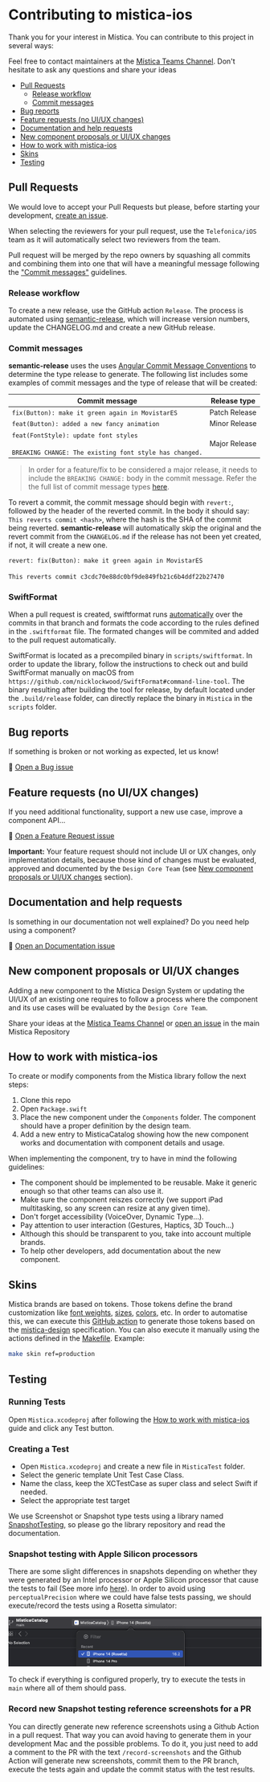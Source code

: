 # Contributing to mistica-ios

Thank you for your interest in Mística. You can contribute to this project in several ways:

Feel free to contact maintainers at the
[Mística Teams Channel](https://teams.microsoft.com/l/channel/19%3ad2e3607a32ec411b8bf492f43cd0fe0c%40thread.tacv2/General?groupId=e265fe99-929f-45d1-8154-699649674a40&tenantId=9744600e-3e04-492e-baa1-25ec245c6f10).
Don't hesitate to ask any questions and share your ideas

* [Pull Requests](#pull-requests)
  * [Release workflow](#release-workflow)
  * [Commit messages](#commit-messages)
* [Bug reports](#bug-reports)
* [Feature requests (no UI/UX changes)](#feature-requests--no-ui-ux-changes-)
* [Documentation and help requests](#documentation-and-help-requests)
* [New component proposals or UI/UX changes](#new-component-proposals-or-ui-ux-changes)
* [How to work with mistica-ios](#how-to-work-with-mistica-ios)
* [Skins](#skins)
* [Testing](#testing)

## Pull Requests

We would love to accept your Pull Requests but please, before starting your development,
[create an issue](https://github.com/Telefonica/mistica-ios/issues/new/choose).

When selecting the reviewers for your pull request, use the `Telefonica/iOS` team as it will automatically select two reviewers from the team.

Pull request will be merged by the repo owners by squashing all commits and combining them into one that will have a meaningful message following the ["Commit messages"](#commit-messages) guidelines.

### Release workflow

To create a new release, use the GitHub action `Release`. The process is automated using [semantic-release](https://github.com/semantic-release/semantic-release), which will increase version numbers, update the CHANGELOG.md and create a new GitHub release.

### Commit messages

**semantic-release** uses the uses [Angular Commit Message Conventions](https://github.com/angular/angular.js/blob/master/DEVELOPERS.md#-git-commit-guidelines) to determine the type release to generate. The following list includes some examples of commit messages and the type of release that will be created:

| Commit message                                                                                        | Release type               |
|-------------------------------------------------------------------------------------------------------|----------------------------|
| `fix(Button): make it green again in MovistarES`                                                      | Patch Release              |
| `feat(Button): added a new fancy animation`                                                           | Minor Release              |
| `feat(FontStyle): update font styles`<br><br>`BREAKING CHANGE: The existing font style has changed.`  | Major Release              |

> In order for a feature/fix to be considered a major release, it needs to include the `BREAKING CHANGE:` body in the commit message. Refer the the full list of commit message types [here](https://github.com/angular/angular.js/blob/master/DEVELOPERS.md#-git-commit-guidelines).


To revert a commit, the commit message should begin with `revert:`, followed by the header of the reverted commit. In the body it should say: `This reverts commit <hash>`, where the hash is the SHA of the commit being reverted. **semantic-release** will automatically skip the original and the revert commit from the `CHANGELOG.md` if the release has not been yet created, if not, it will create a new one.

```
revert: fix(Button): make it green again in MovistarES

This reverts commit c3cdc70e88dc0bf9de849fb21c6b4ddf22b27470
```

### SwiftFormat

When a pull request is created, swiftformat runs [automatically](.github/workflows/swiftformat.yml) over the commits in that branch and formats the code according to the rules defined in the `.swiftformat` file. The formated changes will be commited and added to the pull request automatically.

SwiftFormat is located as a precompiled binary in `scripts/swiftformat`. In order to update the library, follow the instructions to check out and build SwiftFormat manually on macOS from `https://github.com/nicklockwood/SwiftFormat#command-line-tool`. The binary resulting after building the tool for release, by default located under the `.build/release` folder, can directly replace the binary in `Mistica` in the `scripts` folder.

## Bug reports

If something is broken or not working as expected, let us know!

:bug: [Open a Bug issue](https://github.com/Telefonica/mistica-ios/issues/new?assignees=&labels=bug&template=bug_report.md&title=)

## Feature requests (no UI/UX changes)

If you need additional functionality, support a new use case, improve a component API...

:construction: [Open a Feature Request issue](https://github.com/Telefonica/mistica-ios/issues/new?assignees=&labels=enhancement&template=feature-request.md&title=)

**Important:** Your feature request should not include UI or UX changes, only implementation details, because
those kind of changes must be evaluated, approved and documented by the `Design Core Team` (see
[New component proposals or UI/UX changes](#new-component-proposals-or-uiux-changes) section).

## Documentation and help requests

Is something in our documentation not well explained? Do you need help using a component?

:blue_book: [Open an Documentation issue](https://github.com/Telefonica/mistica-ios/issues/new?assignees=&labels=documentation&template=documentation-request.md&title=)

## New component proposals or UI/UX changes

Adding a new component to the Mística Design System or updating the UI/UX of an existing one requires to
follow a process where the component and its use cases will be evaluated by the `Design Core Team`.

Share your ideas at the
[Mística Teams Channel](https://teams.microsoft.com/l/channel/19%3ad2e3607a32ec411b8bf492f43cd0fe0c%40thread.tacv2/General?groupId=e265fe99-929f-45d1-8154-699649674a40&tenantId=9744600e-3e04-492e-baa1-25ec245c6f10)
or [open an issue](https://github.com/Telefonica/mistica/issues) in the main Mistica Repository

## How to work with mistica-ios

To create or modify components from the Mistica library follow the next steps:

1. Clone this repo
2. Open `Package.swift`
3. Place the new component under the `Components` folder. The component should have a proper definition by the design team.
4. Add a new entry to MisticaCatalog showing how the new component works and documentation with component details and usage.

When implementing the component, try to have in mind the following guidelines:

* The component should be implemented to be reusable. Make it generic enough so that other teams can also use it.
* Make sure the component reiszes correctly (we support iPad multitasking, so any screen can resize at any given time).
* Don't forget accessibility (VoiceOver, Dynamic Type...).
* Pay attention to user interaction (Gestures, Haptics, 3D Touch...)
* Although this should be transparent to you, take into account multiple brands.
* To help other developers, add documentation about the new component.

## Skins

Mistica brands are based on tokens. Those tokens define the brand customization like [font weights](Sources/MisticaCommon/Fonts/MisticaFontWeights.swift), [sizes](Sources/MisticaCommon/Fonts/MisticaFontSizes.swift), [colors](Sources/MisticaCommon/Colors/MisticaColors.swift), etc.
In order to automatise this, we can execute this [GitHub action](.github/.workflows/generate-mistica-tokens.yml) to generate those tokens based on the [mistica-design](https://github.com/Telefonica/mistica-design) specification.
You can also execute it manually using the actions defined in the [Makefile](Makefile).
Example:
```bash
make skin ref=production
```

## Testing

### Running Tests

Open `Mistica.xcodeproj` after following the [How to work with mistica-ios](#how-to-work-with-mistica-ios) guide and click any Test button.

### Creating a Test

* Open `Mistica.xcodeproj` and create a new file in `MisticaTest` folder.
* Select the generic template Unit Test Case Class.
* Name the class, keep the XCTestCase as super class and select Swift if needed.
* Select the appropriate test target

We use Screenshot or Snapshot type tests using a library named [SnapshotTesting](https://github.com/pointfreeco/swift-snapshot-testing), so please go the library repository and read the documentation.

### Snapshot testing with Apple Silicon processors
There are some slight differences in snapshots depending on whether they were generated by an Intel processor or Apple Silicon processor that cause the tests to fail (See more info [here](https://github.com/pointfreeco/swift-snapshot-testing/pull/628)).
In order to avoid using `perceptualPrecision` where we could have false tests passing, we should execute/record the tests using a Rosetta simulator:

<img alt="Rosetta simulator in XCode" src="./doc/images/xcode-rosetta.png">

To check if everything is configured properly, try to execute the tests in `main` where all of them should pass.

### Record new Snapshot testing reference screenshots for a PR
You can directly generate new reference screenshots using a Github Action in a pull request. That way you can avoid having to generate them in your development Mac and the possible problems.
To do it, you just need to add a comment to the PR with the text `/record-screenshots` and the Github Action will generate new screenshots, commit them to the PR branch, execute the tests again and update the commit status with the test results.
